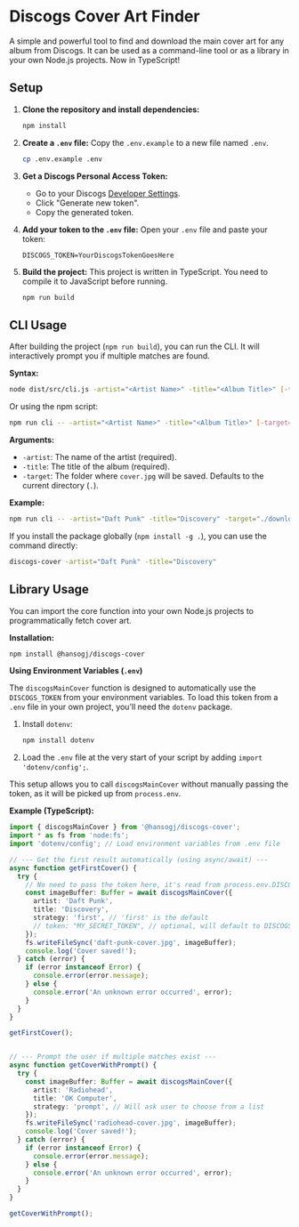 # Discogs Cover Art Finder

A simple and powerful tool to find and download the main cover art for any album from Discogs. It can be used as a command-line tool or as a library in your own Node.js projects. Now in TypeScript!

## Setup

1.  **Clone the repository and install dependencies:**
    ```bash
    npm install
    ```

2.  **Create a `.env` file:**
    Copy the `.env.example` to a new file named `.env`.

    ```bash
    cp .env.example .env
    ```

3.  **Get a Discogs Personal Access Token:**
    *   Go to your Discogs [Developer Settings](https://www.discogs.com/settings/developers).
    *   Click "Generate new token".
    *   Copy the generated token.

4.  **Add your token to the `.env` file:**
    Open your `.env` file and paste your token:
    ```
    DISCOGS_TOKEN=YourDiscogsTokenGoesHere
    ```
5.  **Build the project:**
    This project is written in TypeScript. You need to compile it to JavaScript before running.
    ```bash
    npm run build
    ```

## CLI Usage

After building the project (`npm run build`), you can run the CLI. It will interactively prompt you if multiple matches are found.

**Syntax:**
```bash
node dist/src/cli.js -artist="<Artist Name>" -title="<Album Title>" [-target="</path/to/save>"]
```

Or using the npm script:
```bash
npm run cli -- -artist="<Artist Name>" -title="<Album Title>" [-target="</path/to/save>"]
```

**Arguments:**
*   `-artist`: The name of the artist (required).
*   `-title`: The title of the album (required).
*   `-target`: The folder where `cover.jpg` will be saved. Defaults to the current directory (`.`).

**Example:**
```bash
npm run cli -- -artist="Daft Punk" -title="Discovery" -target="./downloads"
```

If you install the package globally (`npm install -g .`), you can use the command directly:
```bash
discogs-cover -artist="Daft Punk" -title="Discovery"
```

## Library Usage

You can import the core function into your own Node.js projects to programmatically fetch cover art.

**Installation:**
```bash
npm install @hansogj/discogs-cover
```

**Using Environment Variables (`.env`)**

The `discogsMainCover` function is designed to automatically use the `DISCOGS_TOKEN` from your environment variables. To load this token from a `.env` file in your own project, you'll need the `dotenv` package.

1.  Install `dotenv`:
    ```bash
    npm install dotenv
    ```

2.  Load the `.env` file at the very start of your script by adding `import 'dotenv/config';`.

This setup allows you to call `discogsMainCover` without manually passing the token, as it will be picked up from `process.env`.

**Example (TypeScript):**
```typescript
import { discogsMainCover } from '@hansogj/discogs-cover';
import * as fs from 'node:fs';
import 'dotenv/config'; // Load environment variables from .env file

// --- Get the first result automatically (using async/await) ---
async function getFirstCover() {
  try {
    // No need to pass the token here, it's read from process.env.DISCOGS_TOKEN
    const imageBuffer: Buffer = await discogsMainCover({
      artist: 'Daft Punk',
      title: 'Discovery',
      strategy: 'first', // 'first' is the default
      // token: "MY_SECRET_TOKEN", // optional, will default to DISCOGS_TOKEN from `.env`
    });
    fs.writeFileSync('daft-punk-cover.jpg', imageBuffer);
    console.log('Cover saved!');
  } catch (error) {
    if (error instanceof Error) {
      console.error(error.message);
    } else {
      console.error('An unknown error occurred', error);
    }
  }
}

getFirstCover();


// --- Prompt the user if multiple matches exist ---
async function getCoverWithPrompt() {
  try {
    const imageBuffer: Buffer = await discogsMainCover({
      artist: 'Radiohead',
      title: 'OK Computer',
      strategy: 'prompt', // Will ask user to choose from a list
    });
    fs.writeFileSync('radiohead-cover.jpg', imageBuffer);
    console.log('Cover saved!');
  } catch (error) {
    if (error instanceof Error) {
      console.error(error.message);
    } else {
      console.error('An unknown error occurred', error);
    }
  }
}

getCoverWithPrompt();
```